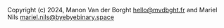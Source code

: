 Copyright (c) 2024, Manon Van der Borght <hello@mvdbght.fr> and Mariel Nils <mariel.nils@byebyebinary.space>
